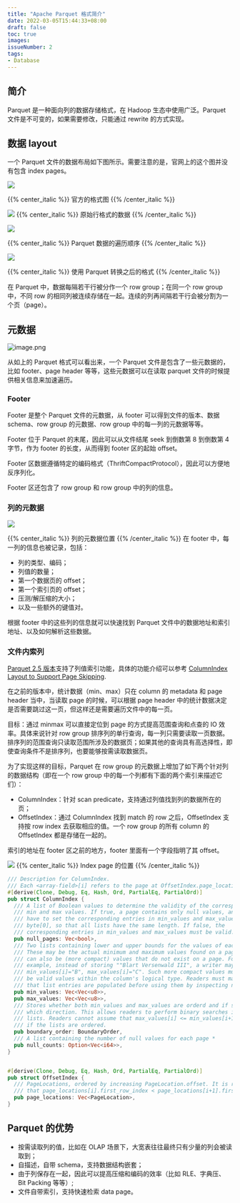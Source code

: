 ```yaml
---
title: "Apache Parquet 格式简介"
date: 2022-03-05T15:44:33+08:00
draft: false
toc: true
images:
issueNumber: 2
tags: 
- Database
---
```


## 简介

Parquet 是一种面向列的数据存储格式，在 Hadoop 生态中使用广泛。Parquet 文件是不可变的，如果需要修改，只能通过 rewrite 的方式实现。

## 数据 layout 
一个 Parquet 文件的数据布局如下图所示。需要注意的是，官网上的这个图并没有包含 index pages。



![](https://raw.githubusercontent.com/apache/parquet-format/master/doc/images/FileLayout.gif#crop=0&crop=0&crop=1&crop=1&id=gFbsV&originHeight=478&originWidth=601&originalType=binary&ratio=1&rotation=0&showTitle=false&status=done&style=none&title=)

{{% center_italic %}} 官方的格式图  {{% /center_italic %}} 


![](https://raw.githubusercontent.com/RayneHwang/img-repo/main/parquet-original-light.svg)
{{% center_italic %}} 原始行格式的数据  {{% /center_italic %}} 


![](https://raw.githubusercontent.com/RayneHwang/img-repo/main/parquet-iteration-order-light.svg)


{{% center_italic %}} Parquet 数据的遍历顺序 {{% /center_italic %}} 

![](https://raw.githubusercontent.com/RayneHwang/img-repo/main/parquet-physical-light.svg)

{{% center_italic %}} 使用 Parquet 转换之后的格式 {{% /center_italic %}} 


在 Parquet 中，数据每隔若干行被分作一个 row group；在同一个 row group 中，不同 row 的相同列被连续存储在一起。连续的列再间隔若干行会被分割为一个页（page）。


## 元数据
![image.png](https://raw.github.com/apache/parquet-format/master/doc/images/FileLayout.gif)

从如上的 Parquet 格式可以看出来，一个 Parquet 文件是包含了一些元数据的，比如 footer、page header 等等，这些元数据可以在读取 parquet 文件的时候提供相关信息来加速遍历。

### Footer
Footer 是整个 Parquet 文件的元数据，从 footer 可以得到文件的版本、数据 schema、row group 的元数据、row group 中的每一列的元数据等等。


Footer 位于 Parquet 的末尾，因此可以从文件结尾 seek 到倒数第 8 到倒数第 4 字节，作为 footer 的长度，从而得到 footer 区的起始 offset。


Footer 区数据遵循特定的编码格式（ThriftCompactProtocol），因此可以方便地反序列化。


Footer 区还包含了 row group 和 row group 中的列的信息。


### 列的元数据





![](https://raw.githubusercontent.com/RayneHwang/img-repo/main/20220305160426.png)

{{% center_italic %}}  列的元数据位置  {{% /center_italic %}} 
在 footer 中，每一列的信息也被记录，包括：

- 列的类型、编码；
- 列值的数量；
- 第一个数据页的 offset；
- 第一个索引页的 offset；
- 压测/解压缩的大小；
- 以及一些额外的键值对。

根据 footer 中的这些列的信息就可以快速找到 Parquet 文件中的数据地址和索引地址、以及如何解析这些数据。


### 文件内索列
[Parquet 2.5 版本](https://issues.apache.org/jira/browse/PARQUET-1201)支持了列值索引功能，具体的功能介绍可以参考 [ColumnIndex Layout to Support Page Skipping](https://github.com/apache/parquet-format/blob/master/PageIndex.md). 


在之前的版本中，统计数据（min、max）只在 column 的 metadata 和 page header 当中，当读取 page 的时候，可以根据 page header 中的统计数据决定是否需要跳过这一页，但这样还是需要遍历文件中的每一页。


目标：通过 minmax 可以直接定位到 page 的方式提高范围查询和点查的 IO 效率。具体来说针对 row group 排序列的单行查询，每一列只需要读取一页数据。排序列的范围查询只读取范围所涉及的数据页；如果其他的查询具有高选择性，即使查询条件不是排序列，也要能够按需读取数据页。


为了实现这样的目标，Parquet 在 row group 的元数据上增加了如下两个针对列的数据结构（即在一个 row group 中的每一个列都有下面的两个索引来描述它们）：

- ColumnIndex：针对 scan predicate，支持通过列值找到列的数据所在的页；
- OffsetIndex：通过 ColumnIndex 找到 match 的 row 之后，OffsetIndex 支持按 row index 去获取相应的值。一个 row group 的所有 column 的 OffsetIndex 都是存储在一起的。







索引的地址在 footer 区之前的地方，footer 里面有一个字段指明了其 offset。

![](https://raw.githubusercontent.com/RayneHwang/img-repo/main/parquet-index-page-location-light.svg#crop=0&crop=0&crop=1&crop=1&id=KmMZf&originHeight=202&originWidth=382&originalType=binary&ratio=1&rotation=0&showTitle=false&status=done&style=none&title=)
{{% center_italic %}} Index page 的位置 {{% /center_italic %}} 




```rust
/// Description for ColumnIndex.
/// Each <array-field>[i] refers to the page at OffsetIndex.page_locations[i]
#[derive(Clone, Debug, Eq, Hash, Ord, PartialEq, PartialOrd)]
pub struct ColumnIndex {
  /// A list of Boolean values to determine the validity of the corresponding
  /// min and max values. If true, a page contains only null values, and writers
  /// have to set the corresponding entries in min_values and max_values to
  /// byte[0], so that all lists have the same length. If false, the
  /// corresponding entries in min_values and max_values must be valid.
  pub null_pages: Vec<bool>,
  /// Two lists containing lower and upper bounds for the values of each page.
  /// These may be the actual minimum and maximum values found on a page, but
  /// can also be (more compact) values that do not exist on a page. For
  /// example, instead of storing ""Blart Versenwald III", a writer may set
  /// min_values[i]="B", max_values[i]="C". Such more compact values must still
  /// be valid values within the column's logical type. Readers must make sure
  /// that list entries are populated before using them by inspecting null_pages.
  pub min_values: Vec<Vec<u8>>,
  pub max_values: Vec<Vec<u8>>,
  /// Stores whether both min_values and max_values are orderd and if so, in
  /// which direction. This allows readers to perform binary searches in both
  /// lists. Readers cannot assume that max_values[i] <= min_values[i+1], even
  /// if the lists are ordered.
  pub boundary_order: BoundaryOrder,
  /// A list containing the number of null values for each page *
  pub null_counts: Option<Vec<i64>>,
}


#[derive(Clone, Debug, Eq, Hash, Ord, PartialEq, PartialOrd)]
pub struct OffsetIndex {
  /// PageLocations, ordered by increasing PageLocation.offset. It is required
  /// that page_locations[i].first_row_index < page_locations[i+1].first_row_index.
  pub page_locations: Vec<PageLocation>,
}
```




## Parquet 的优势

- 按需读取列的值，比如在 OLAP 场景下，大宽表往往最终只有少量的列会被读取到；
- 自描述，自带 schema，支持数据结构嵌套；
- 由于列保存在一起，因此可以提高压缩和编码的效率（比如 RLE、字典压、Bit Packing 等等）;
- 文件自带索引，支持快速检索 data page。

